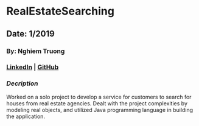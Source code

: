 # RealEstateSearching

## Date: 1/2019

### By: Nghiem Truong

### [LinkedIn](https://www.linkedin.com/in/nghiem-v-truong/) | [GitHub](https://github.com/vinhnghiemcr)

### **_Decription_**
Worked on a solo project to develop a service for customers to search for houses from real estate agencies. Dealt with the project complexities by modeling real objects, and utilized Java programming language in building the application. 
